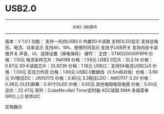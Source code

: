 # USB2.0
-----------------------------------------------------------------------------------
                                   USB2.0拓展坞
-----------------------------------------------------------------------------------
版本：V 1.0.1
功能：
  支持一托四USB2.0
  内置SD卡读取
  支持OLED显示
  支持总电压、电流、功率显示
  支持Ah、Wh、使用时间显示
  支持子USB开关
  支持内存卡读取开关
  声音、UI、选择设置（掉电保存）
硬件：
  主控：STM32G030F6P6       价格：1.15元
  电流采样芯片：INA199      价格：1.59元
  USB2.0芯片：SL2.1A        价格：0.87元
  SD卡读取芯片：GL823K      价格：1.18元
  USB口：支持5A电流USB口x5  价格：1.00元
  亚克力外壳                价格：1.60元
  USB2.0数据线（0.5m母对母）价格：3.90元
  5V稳压DC：JW5017S         价格：0.80元
  3.3稳压LDO：AMS1117-3.3V  价格：0.38元
  OLED屏幕：0.91寸OLED      价格：5.00元
  其他电阻电容电感          价格：5.00元
  总价：22.47元
软件：CubeMx+Keil
  Timer定时器
  ADC读取
  DMA
  多级菜单
  GPIO_I_O
  软件I2C
  
实物展示



